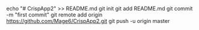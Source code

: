 echo "# CrispApp2" >> README.md
git init
git add README.md
git commit -m "first commit"
git remote add origin https://github.com/Mage6/CrispApp2.git
git push -u origin master
